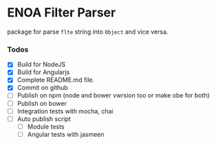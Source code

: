 # ENOA Filter Parser

package for parse `flte` string into `Object` and vice versa.

### Todos

- [x] Build for NodeJS
- [x] Build for Angularjs
- [x] Complete README.md file.
- [x] Commit on github
- [ ] Publish on npm (node and bower vwrsion too or make obe for both)
- [ ] Publish on bower
- [ ] Integration tests with mocha, chai
- [ ] Auto publish script
	- [ ] Module tests
	- [ ] Angular tests with jasmeen
